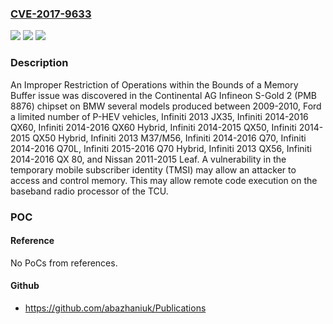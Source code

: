 ### [CVE-2017-9633](https://cve.mitre.org/cgi-bin/cvename.cgi?name=CVE-2017-9633)
![](https://img.shields.io/static/v1?label=Product&message=Continental%20AG%20Infineon%20S-Gold%202%20(PMB%208876)&color=blue)
![](https://img.shields.io/static/v1?label=Version&message=Continental%20AG%20Infineon%20S-Gold%202%20(PMB%208876)%20&color=brightgreen)
![](https://img.shields.io/static/v1?label=Vulnerability&message=CWE-119&color=brightgreen)

### Description

An Improper Restriction of Operations within the Bounds of a Memory Buffer issue was discovered in the Continental AG Infineon S-Gold 2 (PMB 8876) chipset on BMW several models produced between 2009-2010, Ford a limited number of P-HEV vehicles, Infiniti 2013 JX35, Infiniti 2014-2016 QX60, Infiniti 2014-2016 QX60 Hybrid, Infiniti 2014-2015 QX50, Infiniti 2014-2015 QX50 Hybrid, Infiniti 2013 M37/M56, Infiniti 2014-2016 Q70, Infiniti 2014-2016 Q70L, Infiniti 2015-2016 Q70 Hybrid, Infiniti 2013 QX56, Infiniti 2014-2016 QX 80, and Nissan 2011-2015 Leaf. A vulnerability in the temporary mobile subscriber identity (TMSI) may allow an attacker to access and control memory. This may allow remote code execution on the baseband radio processor of the TCU.

### POC

#### Reference
No PoCs from references.

#### Github
- https://github.com/abazhaniuk/Publications

